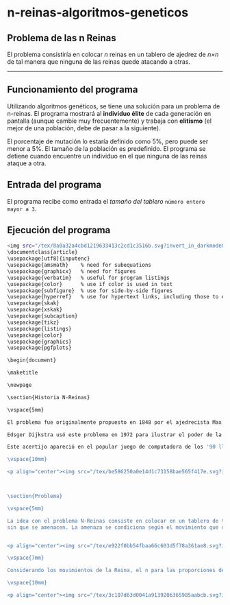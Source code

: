 # n-reinas-algoritmos-geneticos
## Problema de las n Reinas
El problema consistiría en colocar _n_ reinas en un tablero de ajedrez de _n×n_
de tal manera que ninguna de las reinas quede atacando a otras.

----
## Funcionamiento del programa
Utilizando algoritmos genéticos, se tiene una solución para un
problema de n-reinas. El programa mostrará al **individuo élite** de
cada generación en pantalla (aunque cambie muy frecuentemente) y trabaja con **elitismo** (el mejor de una población, debe de pasar a la
siguiente).

El porcentaje de mutación lo estaría definido como 5%, pero puede ser
menor a 5%. El tamaño de la población es predefinido.
El programa se detiene cuando encuentre un individuo en el que
ninguna de las reinas ataque a otra.

## Entrada del programa
El programa recibe como entrada el _tamaño del tablero_ `número entero mayor a 3`.

## Ejecución del programa
```sh
<img src="/tex/8a0a32a4cbd1219633413c2cd1c3516b.svg?invert_in_darkmode&sanitize=true" align=middle width=266.49892665pt height=24.65753399999998pt/>$latex
\documentclass{article}
\usepackage[utf8]{inputenc}
\usepackage{amsmath}    % need for subequations
\usepackage{graphicx}   % need for figures
\usepackage{verbatim}   % useful for program listings
\usepackage{color}      % use if color is used in text
\usepackage{subfigure}  % use for side-by-side figures
\usepackage{hyperref}   % use for hypertext links, including those to external documents and URLs
\usepackage{skak}
\usepackage{xskak}
\usepackage{subcaption}
\usepackage{tikz}
\usepackage{listings}
\usepackage{color}
\usepackage{graphics}
\usepackage{pgfplots}

\begin{document}

\maketitle

\newpage

\section{Historia N-Reinas}

\vspace{5mm}

El problema fue originalmente propuesto en 1848 por el ajedrecista Max Bezzel. Durante años, muchos matemáticos, incluyendo a Gauss y a Georg Cantor, han trabajado en él y lo han generalizado a n-reinas. Las primeras soluciones fueron ofrecidas por Franz Nauck en 1850. Nauck también se abocó a las n-reinas (en un tablero de nxn de tamaño arbitrario). En 1874, S. Günther propuso un método para hallar las soluciones usando determinantes, y J.W.L. Glaisher redefinió su aproximación.

Edsger Dijkstra usó este problema en 1972 para ilustrar el poder de la llamada programación estructurada. Publicó una descripción muy detallada del desarrollo del algoritmo de backtracking, "depth-first".

Este acertijo apareció en el popular juego de computadora de los '90 llamado "The 7th Guest". ("Eight queens puzzle", 2019)

\vspace{10mm}

<p align="center"><img src="/tex/be586250a0e14d1c73158bae565f417e.svg?invert_in_darkmode&sanitize=true" align=middle width=403.92801734999995pt height=44.60545155pt/></p>



\section{Problema}

\vspace{5mm}

La idea con el problema N-Reinas consiste en colocar en un tablero de tamaño n, una cantidad n de Reinas
sin que se amenacen. La amenaza se condiciona según el movimiento que realiza la Reina en un juego de ajedrez, el cual abarca: diagonales, verticales y horizontales desde la posición que se encuentra. 


<p align="center"><img src="/tex/e922f0bb54fbaa66c603d5f78a361ae8.svg?invert_in_darkmode&sanitize=true" align=middle width=599.9562327pt height=202.4136708pt/></p>

\vspace{7mm}

Considerando los movimientos de la Reina, el n para las proporciones del tablero y el número de Reinas; tienen que colocarse de manera que no se amenacen.

\vspace{10mm}

<p align="center"><img src="/tex/3c107d63d0041a9139206365985aabcb.svg?invert_in_darkmode&sanitize=true" align=middle width=455.7089625pt height=44.60545155pt/></p>
